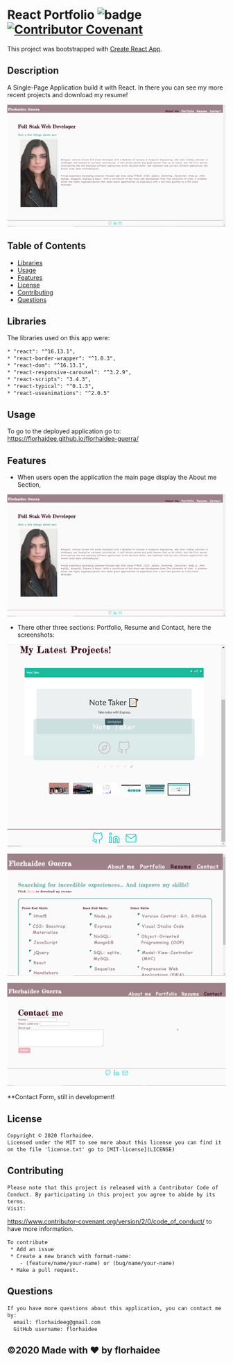 # React Portfolio ![badge](https://img.shields.io/badge/license-MIT-blue) [![Contributor Covenant](https://img.shields.io/badge/Contributor%20Covenant-v2.0%20adopted-ff69b4.svg)](code_of_conduct.md)

This project was bootstrapped with [Create React App](https://github.com/facebook/create-react-app).
 

  ## Description 

  A Single-Page Application build it with React. In there you can see my more recent projects and download my resume!
  
  ![Main page](./src/assets/images/screenshots/about-me.png)

  ## Table of Contents 
  * [Libraries](#Libraries)
  * [Usage](#usage)
  * [Features](#Features)
  * [License](#license)
  * [Contributing](#contributing)
  * [Questions](#questions)
  
  ## Libraries
   The libraries used on this app were:

    * "react": "^16.13.1",
    * "react-border-wrapper": "^1.0.3",
    * "react-dom": "^16.13.1",
    * "react-responsive-carousel": "^3.2.9",
    * "react-scripts": "3.4.3",
    * "react-typical": "^0.1.3",
    * "react-useanimations": "^2.0.5"

  ## Usage

  To go to the deployed application go to:
https://florhaidee.github.io/florhaidee-guerra/

  ## Features

  * When users open the application the main page display the About me Section, 

![main page](./src/assets/images/screenshots/about-me.png)

* There other three sections: Portfolio, Resume and Contact, here the screenshots:

![portfolio](./src/assets/images/screenshots/projects.png)

![resume](./src/assets/images/screenshots/resume.png)

![contact](./src/assets/images/screenshots/contact.png)

   **Contact Form, still in development!

  ## License

    Copyright © 2020 florhaidee. 
    Licensed under the MIT to see more about this license you can find it on the file 'license.txt' go to [MIT-license](LICENSE) 


  ## Contributing 

    Please note that this project is released with a Contributor Code of Conduct. By participating in this project you agree to abide by its terms.
    Visit:
https://www.contributor-covenant.org/version/2/0/code_of_conduct/ to have more information.

    To contribute 
     * Add an issue
     * Create a new branch with format-name: 
        - (feature/name/your-name) or (bug/name/your-name) 
     * Make a pull request.

  ## Questions

    If you have more questions about this application, you can contact me by:
      email: florhaideeg@gmail.com
      GitHub username: florhaidee


  ## ©️2020  Made with ❤️ by florhaidee
